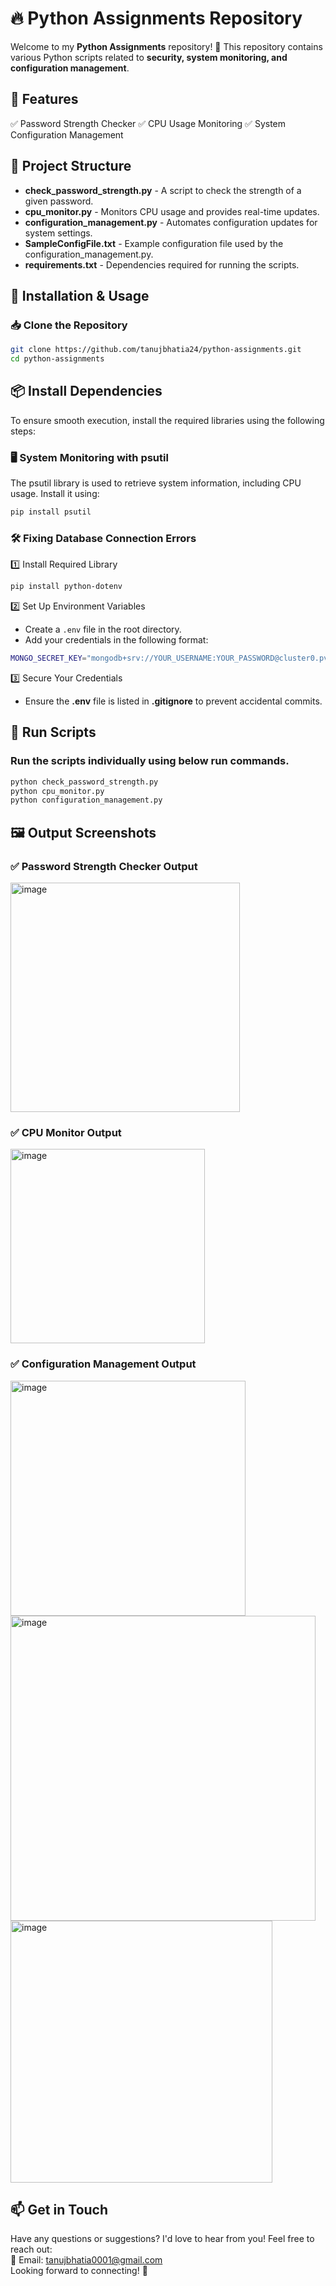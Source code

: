 # 🔥 Python Assignments Repository  
Welcome to my **Python Assignments** repository! 🚀 This repository contains various Python scripts related to **security, system monitoring, and configuration management**.  


## 📌 Features
✅ Password Strength Checker
✅ CPU Usage Monitoring
✅ System Configuration Management


## 📂 Project Structure  
- **check_password_strength.py** - A script to check the strength of a given password.  
- **cpu_monitor.py** - Monitors CPU usage and provides real-time updates.  
- **configuration_management.py** - Automates configuration updates for system settings.  
- **SampleConfigFile.txt** - Example configuration file used by the configuration_management.py.  
- **requirements.txt** - Dependencies required for running the scripts.  


## 🔧 Installation & Usage  
### 📥 Clone the Repository  
```bash
git clone https://github.com/tanujbhatia24/python-assignments.git
cd python-assignments
```


## 📦 Install Dependencies
To ensure smooth execution, install the required libraries using the following steps:

### 🖥️ System Monitoring with psutil
The psutil library is used to retrieve system information, including CPU usage. Install it using:
```bash
pip install psutil
```

### 🛠️ Fixing Database Connection Errors
1️⃣ Install Required Library
```bash
pip install python-dotenv
```
2️⃣ Set Up Environment Variables
- Create a `.env` file in the root directory.
- Add your credentials in the following format:
```bash
MONGO_SECRET_KEY="mongodb+srv://YOUR_USERNAME:YOUR_PASSWORD@cluster0.pv2fd.mongodb.net/COLLECTION_NAME"
```
3️⃣ Secure Your Credentials
- Ensure the **.env** file is listed in **.gitignore** to prevent accidental commits.<br>


## 🚀 Run Scripts
### Run the scripts individually using below run commands.
```bash
python check_password_strength.py
python cpu_monitor.py
python configuration_management.py
```


## 🖼️ Output Screenshots
### ✅ Password Strength Checker Output
<img width="367" alt="image" src="https://github.com/user-attachments/assets/9f6ab3a8-1416-4332-9f8d-8ef80701506d" />

### ✅ CPU Monitor Output
<img width="311" alt="image" src="https://github.com/user-attachments/assets/d10c162b-17a5-40e0-a95e-323695eef2d3" />

### ✅ Configuration Management Output
<img width="376" alt="image" src="https://github.com/user-attachments/assets/06083468-abe0-4a86-8b1c-38201f19f546" />
<br>
<img width="488" alt="image" src="https://github.com/user-attachments/assets/416f332b-3689-42b5-b6eb-b770cd13fdea" />
<br>
<img width="419" alt="image" src="https://github.com/user-attachments/assets/6077697e-ecfa-4fd5-96b4-43c373e165fb" />


## 📫 Get in Touch
Have any questions or suggestions? I'd love to hear from you! Feel free to reach out:<br>
📧 Email: tanujbhatia0001@gmail.com<br>
Looking forward to connecting! 🚀
